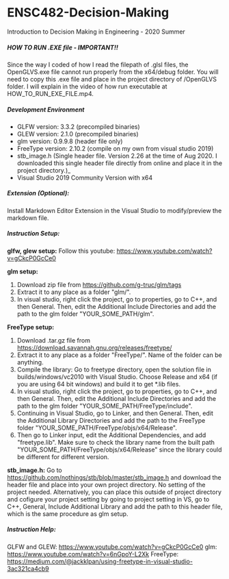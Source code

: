 # ENSC482-Decision-Making
Introduction to Decision Making in Engineering - 2020 Summer

##### HOW TO RUN .EXE file - IMPORTANT!!
Since the way I coded of how I read the filepath of .glsl files, the OpenGLVS.exe file cannot run properly from the x64/debug folder. You will need to copy this .exe file and place in the project directory of /OpenGLVS folder. I will explain in the video of how run executable at HOW_TO_RUN_EXE_FILE.mp4.


##### Development Environment
- GLFW version: 3.3.2 (precompiled binaries)
- GLEW version: 2.1.0 (precompiled binaries)
- glm version: 0.9.9.8 (header file only)
- FreeType version: 2.10.2 (compile on my own from visual studio 2019)
- stb_image.h (Single header file. Version 2.26 at the time of Aug 2020. I downloaded this single header file directly from online and place it in the project directory.)_
- Visual Studio 2019 Community Version with x64

##### Extension (Optional):
Install Markdown Editor Extension in the Visual Studio to modify/preview the markdown file.

##### Instruction Setup:

**glfw, glew setup:**
Follow this youtube: https://www.youtube.com/watch?v=gCkcP0GcCe0

**glm setup:**
1. Download zip file from https://github.com/g-truc/glm/tags
2. Extract it to any place as a folder "glm/".
3. In visual studio, right click the project, go to properties, go to C++, and then General. Then, edit the Additional Include Directories and add the path to the glm folder "YOUR_SOME_PATH/glm".

**FreeType setup:**
1. Download .tar.gz file from https://download.savannah.gnu.org/releases/freetype/
2. Extract it to any place as a folder "FreeType/". Name of the folder can be anything.
3. Compile the library: Go to freetype directory, open the solution file in builds/windows/vc2010 with Visual Studio. Choose Release and x64 (if you are using 64 bit windows) and build it to get *.lib files.
4. In visual studio, right click the project, go to properties, go to C++, and then General. Then, edit the Additional Include Directories and add the path to the glm folder "YOUR_SOME_PATH/FreeType/include".
5. Continuing in Visual Studio, go to Linker, and then General. Then, edit the Additional Library Directories and add the path to the FreeType folder "YOUR_SOME_PATH/FreeType/objs/x64/Release".
6. Then go to Linker input, edit the Additional Dependencies, and add "freetype.lib". Make sure to check the library name from the built path "YOUR_SOME_PATH/FreeType/objs/x64/Release" since the library could be different for different version.

**stb_image.h:**
Go to https://github.com/nothings/stb/blob/master/stb_image.h and download the header file and place into your own project directory. No setting of the project needed.
Alternatively, you can place this outside of project directory and cofigure your project setting by going to project setting in VS, go to C++, General, Include Additional Library
and add the path to this header file, which is the same procedure as glm setup.

##### Instruction Help:
GLFW and GLEW: https://www.youtube.com/watch?v=gCkcP0GcCe0
glm: https://www.youtube.com/watch?v=6nGpoY-L2Xk
FreeType: https://medium.com/@jackklpan/using-freetype-in-visual-studio-3ac321ca4cb9
